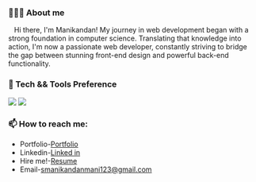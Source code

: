 <h3>🙍🏻‍♂️ About me</h3> 
  &nbsp;&nbsp;&nbsp;Hi there, I'm Manikandan! My journey in web development began with a strong foundation in computer science. Translating that knowledge into action, I'm now a passionate web developer, constantly striving to bridge the gap between stunning front-end design and powerful back-end functionality.

 

<h3>🔬 Tech && Tools Preference</h3> 
<img src="https://skillicons.dev/icons?i=html,css,js,bootstrap,react,git,github" style="max-width: 100%;">
<img src="https://skillicons.dev/icons?i=nodejs,py,java,mysql,mongo,expressjs" style="max-width: 100%;">
<h3>📫 How to reach me:</h3>
<ul>
  <li>Portfolio-<a href="https://manikandan-s-portfolio.vercel.app/">Portfolio</a></li>
   <li>Linkedin-<a href="https://www.linkedin.com/in/mani03ms/">Linked in</a></li> 
   <li>Hire me!-<a href="https://drive.google.com/file/d/1lkjFNGzg3jDBtB4RCQvXLcDrs6M7aaQD/view?usp=drivesdk">Resume</a></li> 
 <li>Email-<a href="mailto:smanikandanmani123@gmail.com">smanikandanmani123@gmail.com</a>  </li>
</ul>
 

<!---
Manikandan0328/Manikandan0328 is a ✨ special ✨ repository because its `README.md` (this file) appears on your GitHub profile.
You can click the Preview link to take a look at your changes.
--->
